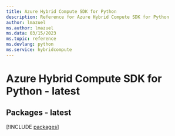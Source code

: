 ```yaml
---
title: Azure Hybrid Compute SDK for Python
description: Reference for Azure Hybrid Compute SDK for Python
author: lmazuel
ms.author: lmazuel
ms.data: 03/15/2023
ms.topic: reference
ms.devlang: python
ms.service: hybridcompute
---
```

# Azure Hybrid Compute SDK for Python - latest
## Packages - latest
[!INCLUDE [packages](hybrid-compute-index.md)]